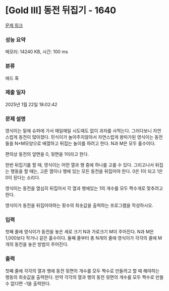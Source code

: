 # [Gold III] 동전 뒤집기 - 1640 

[문제 링크](https://www.acmicpc.net/problem/1640) 

### 성능 요약

메모리: 14240 KB, 시간: 100 ms

### 분류

애드 혹

### 제출 일자

2025년 1월 22일 18:02:42

### 문제 설명

<p>영식이는 밑에 슈퍼에 가서 매일매일 시도때도 없이 과자를 사먹는다. 그러다보니 자연스럽게 동전이 많아졌다. 민식이가 놀아주지않아서 자연스럽게 왕따가된 영식이는 동전들을 N×M모양으로 배열하고 뒤집는 놀이를 하려고 한다. N과 M은 모두 홀수이다.</p>

<p>편의상 동전의 앞면을 0, 뒷면을 1이라고 한다.</p>

<p>한번 뒤집기를 할 때, 영식이는 어떤 열과 행 중에 하나를 고를 수 있다. 그리고나서 뒤집는 행동을 할 때는, 고른 열이나 행에 있는 모든 동전을 뒤집어야 한다. 0은 1이 되고 1은 0이 된다는 소리다.</p>

<p>영식이는 동전을 열심히 뒤집어서 각 열과 행에있는 1의 개수를 모두 짝수개로 맞추려고 한다.</p>

<p>영식이가 동전을 뒤집어야하는 횟수의 최솟값을 출력하는 프로그램을 작성하시오.</p>

### 입력 

 <p>첫째 줄에 영식이가 동전을 놓은 세로 크기 N과 가로크기 M이 주어진다. N과 M은 1,000보다 작거나 같은 홀수이다. 둘째 줄부터 총 N개의 줄에 영식이가 각각의 줄에 M개의 동전을 놓은 방법이 주어진다.</p>

### 출력 

 <p>첫째 줄에 각각의 열과 행에 동전 뒷면의 개수를 모두 짝수로 만들려고 할 때 해야하는 행동의 최솟값을 출력한다. 만약 각각의 열과 행의 동전 뒷면의 개수를 모두 짝수로 만들 수 없다면 -1을 출력한다.</p>

